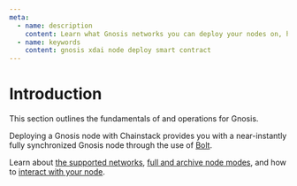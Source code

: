 ```yaml
---
meta:
  - name: description
    content: Learn what Gnosis networks you can deploy your nodes on, how to deploy a smart contract, how to connect to your Gnosis node.
  - name: keywords
    content: gnosis xdai node deploy smart contract
---
```


# Introduction

This section outlines the fundamentals of and operations for Gnosis.

Deploying a Gnosis node with Chainstack provides you with a near-instantly fully synchronized Gnosis node through the use of [Bolt](/glossary/bolt).

Learn about [the supported networks](/operations/gnosis/networks), [full and archive node modes](/operations/gnosis/modes), and how to [interact with your node](/operations/gnosis/tools).
